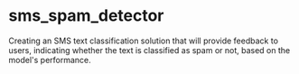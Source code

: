 # sms_spam_detector
Creating an SMS text classification solution that will provide feedback to users, indicating whether the text is classified as spam or not, based on the model's performance.
